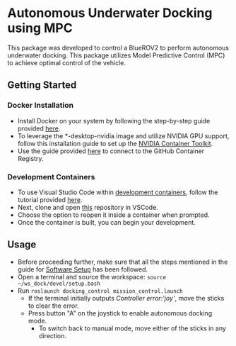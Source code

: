 # Autonomous Underwater Docking using MPC

This package was developed to control a BlueROV2 to perform autonomous underwater docking. This package utilizes Model Predictive Control (MPC) to achieve optimal control of the vehicle.

## Getting Started

### Docker Installation

- Install Docker on your system by following the step-by-step guide provided [here](https://docs.docker.com/get-docker/).
- To leverage the *-desktop-nvidia image and utilize NVIDIA GPU support, follow this installation guide to set up the [NVIDIA Container Toolkit](https://docs.nvidia.com/datacenter/cloud-native/container-toolkit/latest/install-guide.html).
- Use the guide provided [here](https://docs.github.com/en/packages/working-with-a-github-packages-registry/working-with-the-container-registry) to connect to the GitHub Container Registry.

### Development Containers

- To use Visual Studio Code within [development containers](https://github.com/Robotic-Decision-Making-Lab/underwater_docking/tree/main/.devcontainer), follow the tutorial provided [here](https://code.visualstudio.com/docs/devcontainers/tutorial).
- Next, clone and open [this](https://github.com/Robotic-Decision-Making-Lab/underwater_docking) repository in VSCode.
- Choose the option to reopen it inside a container when prompted.
- Once the container is built, you can begin your development.

## Usage

- Before proceeding further, make sure that all the steps mentioned in the guide for [Software Setup](https://bluerobotics.com/learn/bluerov2-software-setup
) has been followed.
- Open a terminal and source the workspace: `source ~/ws_dock/devel/setup.bash`
- Run `roslaunch docking_control mission_control.launch`
  - If the terminal initially outputs *Controller error:'joy'*, move the sticks to clear the error.
  - Press button "A" on the joystick to enable autonomous docking mode.
    - To switch back to manual mode, move either of the sticks in any direction.
